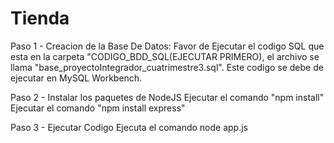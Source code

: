 # Tienda

Paso 1 - Creacion de la Base De Datos:
Favor de Ejecutar el codigo SQL que esta en la carpeta "CODIGO_BDD_SQL(EJECUTAR PRIMERO), el archivo se llama "base_proyectoIntegrador_cuatrimestre3.sql". Este codigo
se debe de ejecutar en MySQL Workbench.

Paso 2 - Instalar los paquetes de NodeJS
Ejecutar el comando "npm install"
Ejecutar el comando "npm install express"

Paso 3 - Ejecutar Codigo
Ejecuta el comando node app.js
